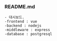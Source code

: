 ### README.md

	- 대시보드.
	-frontend : vue
	-backend : nodejs
	-middleware : express
	-database : postgresql
